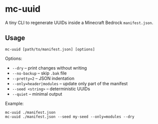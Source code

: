 # mc-uuid

A tiny CLI to regenerate UUIDs inside a Minecraft Bedrock `manifest.json`.

## Usage

```
mc-uuid [path/to/manifest.json] [options]
```

Options:

- `--dry` – print changes without writing
- `--no-backup` – skip `.bak` file
- `--pretty=2` – JSON indentation
- `--only=header|modules` – update only part of the manifest
- `--seed <string>` – deterministic UUIDs
- `--quiet` – minimal output

Example:

```
mc-uuid ./manifest.json
mc-uuid ./manifest.json --seed my-seed --only=modules --dry
```
